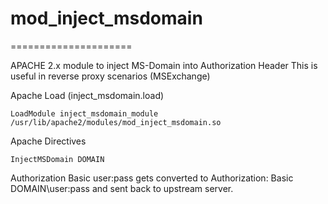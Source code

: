 # mod_inject_msdomain
=====================

APACHE 2.x module to inject MS-Domain into Authorization Header
This is useful in reverse proxy scenarios (MSExchange)



Apache Load (inject_msdomain.load)

	LoadModule inject_msdomain_module /usr/lib/apache2/modules/mod_inject_msdomain.so



Apache Directives

	InjectMSDomain DOMAIN



Authorization Basic user:pass
gets converted to
Authorization: Basic DOMAIN\user:pass
and sent back to upstream server.

